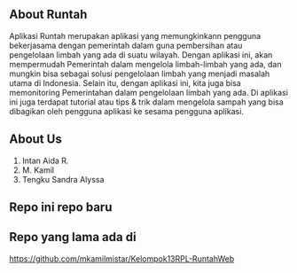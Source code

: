 ## About Runtah

Aplikasi Runtah merupakan aplikasi yang memungkinkann pengguna bekerjasama dengan pemerintah dalam guna pembersihan atau pengelolaan limbah yang ada di suatu wilayah. Dengan aplikasi ini, akan mempermudah Pemerintah dalam mengelola limbah-limbah yang ada, dan mungkin bisa sebagai solusi pengelolaan limbah yang menjadi masalah utama di Indonesia. Selain itu, dengan aplikasi ini, kita juga bisa memonitoring Pemerintahan dalam pengelolaan limbah yang ada. Di aplikasi ini juga terdapat tutorial atau tips & trik dalam mengelola sampah yang bisa dibagikan oleh pengguna aplikasi ke sesama pengguna aplikasi.

## About Us

1. Intan Aida R.
2. M. Kamil
3. Tengku Sandra Alyssa

## Repo ini repo baru

## Repo yang lama ada di 
https://github.com/mkamilmistar/Kelompok13RPL-RuntahWeb
